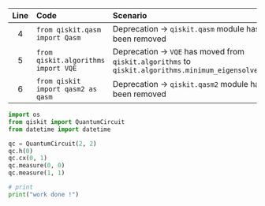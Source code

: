 | Line | Code | Scenario | Reference | Artifact | Refactoring |
| :--: | :--- | :------- | :-------: | :------- | :---------- |
| 4 | `from qiskit.qasm import Qasm` | Deprecation -> `qiskit.qasm` module has been removed | Internal Knowledge | qiskit.qasm | |
| 5 | `from qiskit.algorithms import VQE` | Deprecation -> `VQE` has moved from `qiskit.algorithms` to `qiskit.algorithms.minimum_eigensolvers` | Internal Knowledge | VQE | |
| 6 | `from qiskit import qasm2 as qasm` | Deprecation -> `qiskit.qasm2` module has been removed | Internal Knowledge | qiskit.qasm2 | |


```python
import os
from qiskit import QuantumCircuit
from datetime import datetime

qc = QuantumCircuit(2, 2)
qc.h(0)
qc.cx(0, 1)
qc.measure(0, 0)
qc.measure(1, 1)

# print
print("work done !")
```
